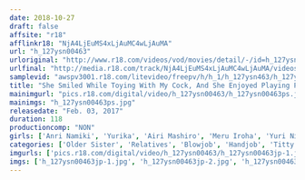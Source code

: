 ```yaml
---
date: 2018-10-27
draft: false
affsite: "r18"
afflinkr18: "NjA4LjEuMS4xLjAuMC4wLjAuMA"
url: "h_127ysn00463"
urloriginal: "http://www.r18.com/videos/vod/movies/detail/-/id=h_127ysn00463"
urlfinal: "http://media.r18.com/track/NjA4LjEuMS4xLjAuMC4wLjAuMA/videos/vod/movies/detail/-/id=h_127ysn00463"
samplevid: "awspv3001.r18.com/litevideo/freepv/h/h_1/h_127ysn463/h_127ysn463_dmb_w.mp4"
title: "She Smiled While Toying With My Cock, And She Enjoyed Playing Pranks With My Sensual Dick Until It Was Rock Hard And Erect My Big Sister Got Hot And Horny After Staring At My Cock, And Began To Have Herself A Rodeo Ride On My Bony Pony"
mainimgurl: "pics.r18.com/digital/video/h_127ysn00463/h_127ysn00463ps.jpg"
mainimgs: "h_127ysn00463ps.jpg"
releasedate: "Feb. 03, 2017"
duration: 118
productioncomp: "NON"
girls: ['Anri Namiki', 'Yurika', 'Airi Mashiro', 'Meru Iroha', 'Yuri Nikaido', 'Ruka Kanna']
categories: ['Older Sister', 'Relatives', 'Blowjob', 'Handjob', 'Titty Fuck', 'Hi-Def']
imgurls: ['pics.r18.com/digital/video/h_127ysn00463/h_127ysn00463jp-1.jpg', 'pics.r18.com/digital/video/h_127ysn00463/h_127ysn00463jp-2.jpg', 'pics.r18.com/digital/video/h_127ysn00463/h_127ysn00463jp-3.jpg', 'pics.r18.com/digital/video/h_127ysn00463/h_127ysn00463jp-4.jpg', 'pics.r18.com/digital/video/h_127ysn00463/h_127ysn00463jp-5.jpg', 'pics.r18.com/digital/video/h_127ysn00463/h_127ysn00463jp-6.jpg', 'pics.r18.com/digital/video/h_127ysn00463/h_127ysn00463jp-7.jpg', 'pics.r18.com/digital/video/h_127ysn00463/h_127ysn00463jp-8.jpg', 'pics.r18.com/digital/video/h_127ysn00463/h_127ysn00463jp-9.jpg', 'pics.r18.com/digital/video/h_127ysn00463/h_127ysn00463jp-10.jpg', 'pics.r18.com/digital/video/h_127ysn00463/h_127ysn00463jp-11.jpg', 'pics.r18.com/digital/video/h_127ysn00463/h_127ysn00463jp-12.jpg', 'pics.r18.com/digital/video/h_127ysn00463/h_127ysn00463jp-13.jpg', 'pics.r18.com/digital/video/h_127ysn00463/h_127ysn00463jp-14.jpg', 'pics.r18.com/digital/video/h_127ysn00463/h_127ysn00463jp-15.jpg', 'pics.r18.com/digital/video/h_127ysn00463/h_127ysn00463jp-16.jpg', 'pics.r18.com/digital/video/h_127ysn00463/h_127ysn00463jp-17.jpg', 'pics.r18.com/digital/video/h_127ysn00463/h_127ysn00463jp-18.jpg', 'pics.r18.com/digital/video/h_127ysn00463/h_127ysn00463jp-19.jpg', 'pics.r18.com/digital/video/h_127ysn00463/h_127ysn00463jp-20.jpg']
imgs: ['h_127ysn00463jp-1.jpg', 'h_127ysn00463jp-2.jpg', 'h_127ysn00463jp-3.jpg', 'h_127ysn00463jp-4.jpg', 'h_127ysn00463jp-5.jpg', 'h_127ysn00463jp-6.jpg', 'h_127ysn00463jp-7.jpg', 'h_127ysn00463jp-8.jpg', 'h_127ysn00463jp-9.jpg', 'h_127ysn00463jp-10.jpg', 'h_127ysn00463jp-11.jpg', 'h_127ysn00463jp-12.jpg', 'h_127ysn00463jp-13.jpg', 'h_127ysn00463jp-14.jpg', 'h_127ysn00463jp-15.jpg', 'h_127ysn00463jp-16.jpg', 'h_127ysn00463jp-17.jpg', 'h_127ysn00463jp-18.jpg', 'h_127ysn00463jp-19.jpg', 'h_127ysn00463jp-20.jpg']
---
```


